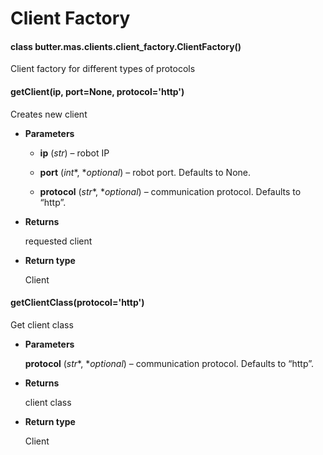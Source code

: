 # Client Factory


#### class butter.mas.clients.client_factory.ClientFactory()
Client factory for different types of protocols


#### getClient(ip, port=None, protocol='http')
Creates new client


* **Parameters**

    * **ip** (*str*) – robot IP

    * **port** (*int**, **optional*) – robot port. Defaults to None.

    * **protocol** (*str**, **optional*) – communication protocol. Defaults to “http”.



* **Returns**

    requested client



* **Return type**

    Client



#### getClientClass(protocol='http')
Get client class


* **Parameters**

    **protocol** (*str**, **optional*) – communication protocol. Defaults to “http”.



* **Returns**

    client class



* **Return type**

    Client

